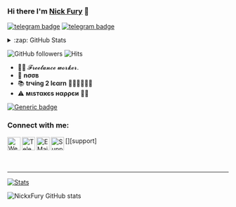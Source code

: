 ### Hi there I'm [Nick Fury](https://telegram.dog/NickxFury) 👋

[![telegram badge](https://img.shields.io/badge/🄽🄸🄲🄺🄵🅄🅁🅈-30302f?style=for-the-badge&logo=telegram)](https://telegram.dog/NickxFury)
[![telegram badge](https://img.shields.io/badge/🄼🄾🅅🄸🄴🄲🄻🅄🄱-30302f?style=for-the-badge)](https://MOVIECLUB_CHAT)


<details>
 
 <summary>:zap: GitHub Stats</summary>

[![NickxFury Readme Card](https://github-readme-stats-dulquer9.vercel.app/api/pin/?username=NickxFury&repo=github-readme-stats)](https://github.com/NickxFury)

[![Top Langs](https://github-readme-stats-dulquer9.vercel.app/api/top-langs/?username=NickxFury&layout=compact)](https://github.com/NickxFury)

</details>

![GitHub followers](https://img.shields.io/github/followers/NickxFury?style=social)      ![Hits](https://hits.seeyoufarm.com/api/count/incr/badge.svg?url=https://github.com/NickxFury/)

- 👨‍💼 𝓕𝓻𝓮𝓮𝓵𝓪𝓷𝓬𝓮  𝔀𝓸𝓻𝓴𝓮𝓻.
- 🌚 <b>nσσв</b>
- 📚 <b>trчíng 2 lєαrn</b> 🚶🏻‍♂️🚶🏻‍♂️
- ⚠️ <b>мιѕтαкєѕ нαρρєи</b> 🤷‍♂️


[![Generic badge](https://img.shields.io/badge/ForㅤMo꒦꒐ꏂꇙ..ㅤping@-MOVIECLUB_CHAT-RED.svg)](https://telegram.dog/MOVIECLUB_CHAT) 


### Connect with me:

[<img align="left" alt="Website" width="30px" src="https://img.icons8.com/color/48/000000/domain--v1.png" />][website]
[<img align="left" alt="Telegram" width="30px" src="https://img.icons8.com/dusk/64/000000/telegram-app.png" />][telegram]
[<img align="left" alt="E Mail" width="30px" src="https://img.icons8.com/dusk/64/000000/email.png" />][email]
[<img align="left" alt="Support" width="30px" src="https://img.icons8.com/cotton/64/000000/laptop-coding.png" />][support]

<br />

<br />

---


[![Stats](https://github-stats-alpha.vercel.app/api/?username=NickxFury=fff&tc=DF7431&ic=DF7431 "Stats")](https://github.com/NickxFury "Stats")<br>

![NickxFury GitHub stats]( https://github-readme-stats-dulquer9.vercel.app/api?username=NickxFury&theme=algolia&show_icons=true)

[website]: https://visi.tk/professor
[hmm]: https://telegram.dog/MOVIECLUB_CHAT
[telegram]: https://telegram.dog/NickxFury
[email]: mailto:abhishekbijujohn9@gmail.com
[Movies]: https://telegram.dog/MOVIECLUB_CHAT
[done]: https://github.com/NickxFury
